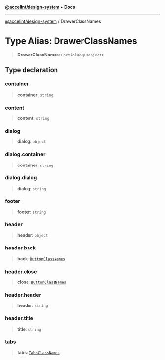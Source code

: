 [**@accelint/design-system**](../README.md) • **Docs**

***

[@accelint/design-system](../README.md) / DrawerClassNames

# Type Alias: DrawerClassNames

> **DrawerClassNames**: `PartialDeep`\<`object`\>

## Type declaration

### container

> **container**: `string`

### content

> **content**: `string`

### dialog

> **dialog**: `object`

### dialog.container

> **container**: `string`

### dialog.dialog

> **dialog**: `string`

### footer

> **footer**: `string`

### header

> **header**: `object`

### header.back

> **back**: [`ButtonClassNames`](ButtonClassNames.md)

### header.close

> **close**: [`ButtonClassNames`](ButtonClassNames.md)

### header.header

> **header**: `string`

### header.title

> **title**: `string`

### tabs

> **tabs**: [`TabsClassNames`](TabsClassNames.md)
